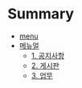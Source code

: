 # Summary

- [menu](README.md)
- [메뉴얼]()
  - [1. 공지사항](./basic/NOTICE.md)
  - [2. 게시판](./basic/BOARD.md)
  - [3. 업무](./basic/WORK.md)
